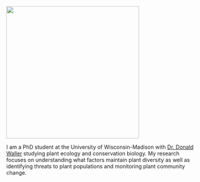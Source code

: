 
<img src="https://jaredjbeck.github.io/jared_photo2.jpg"  align="middle" width="350">
      
I am a PhD student at the University of Wisconsin-Madison with [Dr. Donald Waller](https://wallerlab.wiscweb.wisc.edu/) studying plant ecology and conservation biology. My research focuses on understanding what factors maintain plant diversity as well as identifying threats to plant populations and monitoring plant community change.
